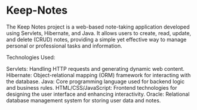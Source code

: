 # Keep-Notes
The Keep Notes project is a web-based note-taking application developed using Servlets, Hibernate, and Java. It allows users to create, read, update, and delete (CRUD) notes, providing a simple yet effective way to manage personal or professional tasks and information.

Technologies Used:

Servlets: Handling HTTP requests and generating dynamic web content.
Hibernate: Object-relational mapping (ORM) framework for interacting with the database.
Java: Core programming language used for backend logic and business rules.
HTML/CSS/JavaScript: Frontend technologies for designing the user interface and enhancing interactivity.
Oracle: Relational database management system for storing user data and notes.

